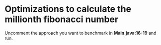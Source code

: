 # Optimizations to calculate the millionth fibonacci number

Uncomment the approach you want to benchmark in **Main.java:16-19** and run.

